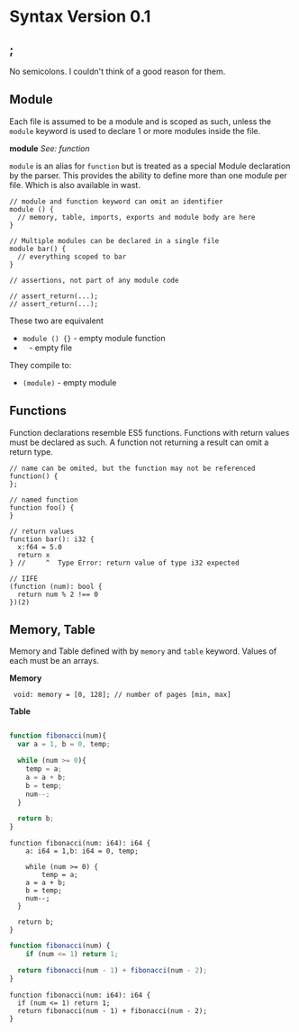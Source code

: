 # Syntax Version 0.1

## ;

No semicolons. I couldn't think of a good reason for them.

## Module

Each file is assumed to be a module and is scoped as such, unless the `module` keyword is used to declare 1 or more
modules inside the file.

**module** _See: function_

`module` is an alias for `function` but is treated as a special Module declaration by the parser. This provides
the ability to define more than one module per file. Which is also available in wast.

```
// module and function keyword can omit an identifier
module () {
  // memory, table, imports, exports and module body are here
}

// Multiple modules can be declared in a single file
module bar() {
  // everything scoped to bar
}

// assertions, not part of any module code

// assert_return(...);
// assert_return(...);
```

These two are equivalent
* `module () {}` - empty module function
* ` ` -  empty file

They compile to:
* `(module)` - empty module

## Functions

Function declarations resemble ES5 functions. Functions with return values must be declared as such. A function not
returning a result can omit a return type.

```
// name can be omited, but the function may not be referenced
function() {
};

// named function
function foo() {
}

// return values
function bar(): i32 {
  x:f64 = 5.0
  return x
} //     ^  Type Error: return value of type i32 expected

// IIFE
(function (num): bool {
  return num % 2 !== 0
})(2)
```

## Memory, Table

Memory and Table defined with by `memory` and `table` keyword. Values of each must be an arrays.

**Memory**

` void: memory = [0, 128]; // number of pages [min, max]`

**Table**

```javascript

function fibonacci(num){
  var a = 1, b = 0, temp;

  while (num >= 0){
    temp = a;
    a = a + b;
    b = temp;
    num--;
  }

  return b;
}
```

```
function fibonacci(num: i64): i64 {
	a: i64 = 1,b: i64 = 0, temp;

	while (num >= 0) {
		temp = a;
    a = a + b;
    b = temp;
    num--;
  }

  return b;
}
```

```javascript
function fibonacci(num) {
    if (num <= 1) return 1;

  return fibonacci(num - 1) + fibonacci(num - 2);
}
```

```
function fibonacci(num: i64): i64 {
  if (num <= 1) return 1;
  return fibonacci(num - 1) + fibonacci(num - 2);
}
```



